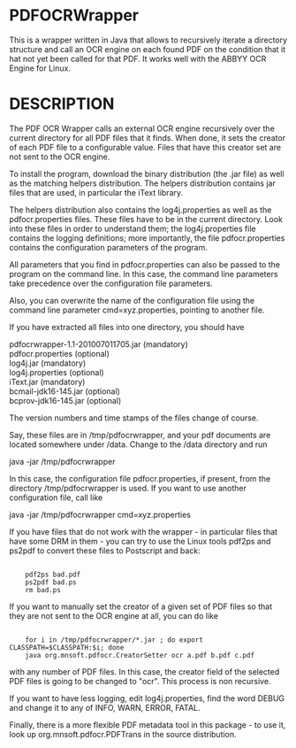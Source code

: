 PDFOCRWrapper
=============

This is a wrapper written in Java that allows to recursively iterate a directory structure and 
call an OCR engine on each found PDF on the condition that it hat not yet been called for that 
PDF. It works well with the ABBYY OCR Engine for Linux.

DESCRIPTION
=============

The PDF OCR Wrapper calls an external OCR engine recursively over the current
directory for all PDF files that it finds. When done, it sets the creator of
each PDF file to a configurable value. Files that have this creator set are
not sent to the OCR engine.

To install the program, download the binary distribution (the .jar file) as
well as the matching helpers distribution. The helpers distribution contains
jar files that are used, in particular the iText library.

The helpers distribution also contains the log4j.properties as well as the
pdfocr.properties files. These files have to be in the current directory.
Look into these files in order to understand them; the log4j.properties
file contains the logging definitions; more importantly, the file
pdfocr.properties contains the configuration parameters of the program.

All parameters that you find in pdfocr.properties can also be passed
to the program on the command line. In this case, the command line
parameters take precedence over the configuration file parameters.

Also, you can overwrite the name of the configuration file using the
command line parameter cmd=xyz.properties, pointing to another file.

If you have extracted all files into one directory, you should have

  pdfocrwrapper-1.1-201007011705.jar   (mandatory)  
  pdfocr.properties                    (optional)  
  log4j.jar                            (mandatory)  
  log4j.properties                     (optional)  
  iText.jar                            (mandatory)  
  bcmail-jdk16-145.jar                 (optional)  
  bcprov-jdk16-145.jar                 (optional)  
  
The version numbers and time stamps of the files change of course.

Say, these files are in /tmp/pdfocrwrapper, and your pdf documents
are located somewhere under /data. Change to the /data directory
and run

  java -jar /tmp/pdfocrwrapper  
  
In this case, the configuration file pdfocr.properties, if present,
from the directory /tmp/pdfocrwrapper is used. If you want to use
another configuration file, call like

  java -jar /tmp/pdfocrwrapper cmd=xyz.properties  
  
If you have files that do not work with the wrapper - in particular 
files that have some DRM in them - you can try to use the Linux
tools pdf2ps and ps2pdf to convert these files to Postscript and
back:

<code>
    pdf2ps bad.pdf  
    ps2pdf bad.ps  
    rm bad.ps  
</code>

If you want to manually set the creator of a given set of PDF files
so that they are not sent to the OCR engine at all, you can do like

<code>
    for i in /tmp/pdfocrwrapper/*.jar ; do export CLASSPATH=$CLASSPATH:$i; done
    java org.mnsoft.pdfocr.CreatorSetter ocr a.pdf b.pdf c.pdf
</code>

with any number of PDF files. In this case, the creator field of
the selected PDF files is going to be changed to "ocr". This process
is non recursive.

If you want to have less logging, edit log4j.properties, find the word
DEBUG and change it to any of INFO, WARN, ERROR, FATAL.

Finally, there is a more flexible PDF metadata tool in this package -
to use it, look up org.mnsoft.pdfocr.PDFTrans in the source distribution.

